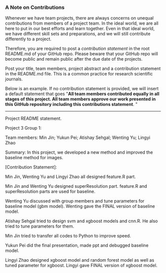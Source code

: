 ### A Note on Contributions

Whenever we have team projects, there are always concerns on unequal contributions from members of a project team. In the ideal world, we are all here to put in our best efforts and learn together. Even in that ideal world, we have different skill sets and preparations, and we will still contribute differently to a project. 

Therefore, you are required to post a *contribution statement* in the root README.md of your GitHub repo. Please beware that your GitHub repo will become public and remain public after the due date of the projects. 

Post your title, team members, project abstract and a contribution statement in the README.md file.  This is a common practice for research scientific journals. 

Below is an example. If no contribution statement is provided, we will insert a default statement that goes "**All team members contributed equally in all stages of this project. All team members approve our work presented in this GitHub repository including this contributions statement**. "

---
Project README statement.

Project 3 Group 1:

Team members: Min Jin; Yukun Pei; Atishay Sehgal; Wenting Yu; Lingyi Zhao

Summary: In this project, we developed a new method and improved the baseline method for images.

[Contribution Statement]:

Min Jin, Wenting Yu and Lingyi Zhao all designed feature.R part. 

Min Jin and Wenting Yu designed superResolution part. feature.R and superResolution parts are used for baseline. 

Wenting Yu discussed with group members and tune parameters for baseline model (gbm model). Wenting gave the FINAL version of baseline model.  

Atishay Sehgal tried to design svm and xgboost models and cnn.R. He also tried to tune parameters for them. 

Min Jin tried to transfer all codes to Python to improve speed. 

Yukun Pei did the final presentation, made ppt and debugged baseline model.

Lingyi Zhao designed xgboost model and random forest model as well as tuned parameter for xgboost. Lingyi gave FINAL version of xgboost model.
